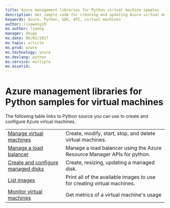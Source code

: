 ```yaml
---
title: Azure management libraries for Python virtual machine samples
description: Get sample code for creating and updating Azure virtual machines using the Azure management libraries for Python
keywords: Azure, Python, SDK, API, virtual machines
author: lisawong19
ms.author: liwong
manager: douge
ms.date: 06/02/2017
ms.topic: article
ms.prod: azure
ms.technology: azure
ms.devlang: python
ms.service: multiple
ms.assetid: 
---
```


# Azure management libraries for Python samples for virtual machines

The following table links to Python source you can use to create and configure Azure virtual machines.

| || 
|---|---|
| [Manage virtual machines][1] | Create, modify, start, stop, and delete virtual machines. |
| [Manage a load balancer][2] | Manage a load balancer using the Azure Resource Manager APIs for python. |
| [Create and configure managed disks][3] | Create, resizing, updating a managed disk.|
| [List images][4] | Print all of the available images to use for creating virtual machines.| 
| [Monitor virtual machines][5] |Get metrics of a virtual machine's usage | 

[1]: https://azure.microsoft.com/resources/samples/virtual-machines-python-manage/
[2]: https://github.com/Azure-Samples/network-python-manage-loadbalancer
[3]: python-sdk-azure-samples-managed-disks.md
[4]: python-sdk-azure-samples-list-images.md
[5]: python-sdk-azure-samples-monitor-vms.md
